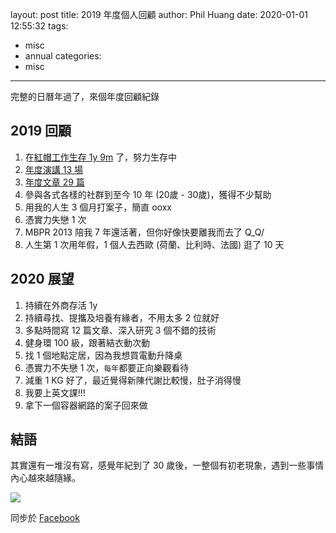layout: post
title: 2019 年度個人回顧
author: Phil Huang
date: 2020-01-01 12:55:32
tags:
  - misc
  - annual
categories:
  - misc
---
完整的日曆年過了，來個年度回顧紀錄

<!--more-->

## 2019 回顧
1. 在[紅帽工作生存 1y 9m](https://www.linkedin.com/in/phil-huang-09b09895/) 了，努力生存中
2. [年度演講 13 場](https://blog.pichuang.com.tw/record/)
3. [年度文章 29 篇](https://blog.pichuang.com.tw/archives/)
4. 參與各式各樣的社群到至今 10 年 (20歲 - 30歲)，獲得不少幫助
5. 用我的人生 3 個月打案子，簡直 ooxx
6. 憑實力失戀 1 次
7. MBPR 2013 陪我 7 年還活著，但你好像快要離我而去了 Q_Q/
8. 人生第 1 次用年假，1 個人去西歐 (荷蘭、比利時、法國) 逛了 10 天


## 2020 展望
1. 持續在外商存活 1y
2. 持續尋找、提攜及培養有緣者，不用太多 2 位就好
3. 多點時間寫 12 篇文章、深入研究 3 個不錯的技術
4. 健身環 100 級，跟著結衣動次動
5. 找 1 個地點定居，因為我想買電動升降桌
6. 憑實力不失戀 1 次，`每年`都要正向樂觀看待
7. 減重 1 KG 好了，最近覺得新陳代謝比較慢，肚子消得慢
8. 我要上英文課!!!
9. 拿下一個容器網路的案子回來做

## 結語

其實還有一堆沒有寫，感覺年紀到了 30 歲後，一整個有初老現象，遇到一些事情內心越來越隨緣。

![](/images/2019-personal-review.jpg)

同步於 [Facebook](https://www.facebook.com/photo.php?fbid=3135519086463122&set=a.232011546813905&type=3&theater)